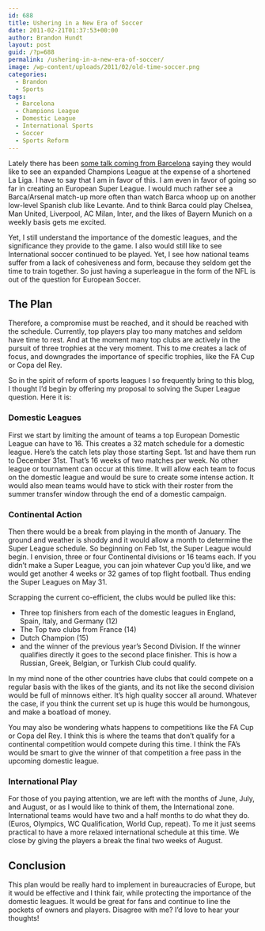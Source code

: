 ```yaml
---
id: 688
title: Ushering in a New Era of Soccer
date: 2011-02-21T01:37:53+00:00
author: Brandon Hundt
layout: post
guid: /?p=688
permalink: /ushering-in-a-new-era-of-soccer/
image: /wp-content/uploads/2011/02/old-time-soccer.png
categories:
  - Brandon
  - Sports
tags:
  - Barcelona
  - Champions League
  - Domestic League
  - International Sports
  - Soccer
  - Sports Reform
---
```

Lately there has been <a href="http://fourfourtwo.com/news/restofeurope/73566/default.aspx" rel="external">some talk coming from Barcelona</a> saying they would like to see an expanded Champions League at the expense of a shortened La Liga. I have to say that I am in favor of this. I am even in favor of going so far in creating an European Super League. I would much rather see a Barca/Arsenal match-up more often than watch Barca whoop up on another low-level Spanish club like Levante. And to think Barca could play Chelsea, Man United, Liverpool, AC Milan, Inter, and the likes of Bayern Munich on a weekly basis gets me excited.<!--more-->

Yet, I still understand the importance of the domestic leagues, and the significance they provide to the game. I also would still like to see International soccer continued to be played. Yet, I see how national teams suffer from a lack of cohesiveness and form, because they seldom get the time to train together. So just having a superleague in the form of the NFL is out of the question for European Soccer.

## The Plan

Therefore, a compromise must be reached, and it should be reached with the schedule. Currently, top players play too many matches and seldom have time to rest. And at the moment many top clubs are actively in the pursuit of three trophies at the very moment. This to me creates a lack of focus, and downgrades the importance of specific trophies, like the FA Cup or Copa del Rey.

So in the spirit of reform of sports leagues I so frequently bring to this blog, I thought I’d begin by offering my proposal to solving the Super League question. Here it is:

### Domestic Leagues

First we start by limiting the amount of teams a top European Domestic League can have to 16. This creates a 32 match schedule for a domestic league. Here’s the catch lets play those starting Sept. 1st and have them run to December 31st. That’s 16 weeks of two matches per week. No other league or tournament can occur at this time. It will allow each team to focus on the domestic league and would be sure to create some intense action. It would also mean teams would have to stick with their roster from the summer transfer window through the end of a domestic campaign.

### Continental Action

Then there would be a break from playing in the month of January. The ground and weather is shoddy and it would allow a month to determine the Super League schedule. So beginning on Feb 1st, the Super League would begin. I envision, three or four Continental divisions or 16 teams each. If you didn’t make a Super League, you can join whatever Cup you’d like, and we would get another 4 weeks or 32 games of top flight football. Thus ending the Super Leagues on May 31.

Scrapping the current co-efficient, the clubs would be pulled like this:

  * Three top finishers from each of the domestic leagues in England, Spain, Italy, and Germany (12)
  * The Top two clubs from France (14)
  * Dutch Champion (15)
  * and the winner of the previous year’s Second Division. If the winner qualifies directly it goes to the second place finisher. This is how a Russian, Greek, Belgian, or Turkish Club could qualify.

In my mind none of the other countries have clubs that could compete on a regular basis with the likes of the giants, and its not like the second division would be full of minnows either. It’s high quality soccer all around. Whatever the case, if you think the current set up is huge this would be humongous, and make a boatload of money.

You may also be wondering whats happens to competitions like the FA Cup or Copa del Rey. I think this is where the teams that don’t qualify for a continental competition would compete during this time. I think the FA’s would be smart to give the winner of that competition a free pass in the upcoming domestic league.

### International Play

For those of you paying attention, we are left with the months of June, July, and August, or as I would like to think of them, the International zone. International teams would have two and a half months to do what they do. (Euros, Olympics, WC Qualification, World Cup, repeat). To me it just seems practical to have a more relaxed international schedule at this time. We close by giving the players a break the final two weeks of August.

## Conclusion

This plan would be really hard to implement in bureaucracies of Europe, but it would be effective and I think fair, while protecting the importance of the domestic leagues. It would be great for fans and continue to line the pockets of owners and players. Disagree with me? I’d love to hear your thoughts!
